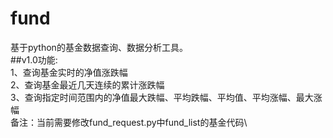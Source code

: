 # fund
基于python的基金数据查询、数据分析工具。\
##v1.0功能:\
1、查询基金实时的净值涨跌幅\
2、查询基金最近几天连续的累计涨跌幅\
3、查询指定时间范围内的净值最大跌幅、平均跌幅、平均值、平均涨幅、最大涨幅\
备注：当前需要修改fund_request.py中fund_list的基金代码\